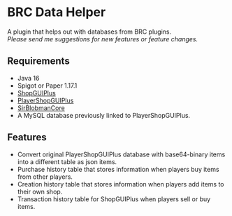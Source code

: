 # BRC Data Helper
A plugin that helps out with databases from BRC plugins.  
*Please send me suggestions for new features or feature changes.*

## Requirements
- Java 16
- Spigot or Paper 1.17.1
- [ShopGUIPlus](https://www.spigotmc.org/resources/6515/)
- [PlayerShopGUIPlus](https://www.spigotmc.org/resources/37707/)
- [SirBlobmanCore](https://www.spigotmc.org/resources/83189/)
- A MySQL database previously linked to PlayerShopGUIPlus.

## Features
- Convert original PlayerShopGUIPlus database with base64-binary items into a different table as json items.
- Purchase history table that stores information when players buy items from other players.
- Creation history table that stores information when players add items to their own shop.
- Transaction history table for ShopGUIPlus when players sell or buy items.
